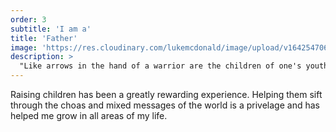 ```yaml
---
order: 3
subtitle: 'I am a'
title: 'Father'
image: 'https://res.cloudinary.com/lukemcdonald/image/upload/v1642547067/lukemcdonald-com/luke-kids_x2fogk.jpg'
description: >
  "Like arrows in the hand of a warrior are the children of one's youth. Blessed is the man who fills his quiver with them!" <a class="text-sm font-semibold tracking-wide uppercase text-primary-800" href="https://www.esv.org/Psalm+127/">Psalm 127:4-5</a>
---
```


Raising children has been a greatly rewarding experience. Helping them sift through the choas and mixed messages of the world is a privelage and has helped me grow in all areas of my life.
